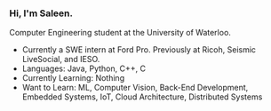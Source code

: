 ### Hi, I'm Saleen.

Computer Engineering student at the University of Waterloo.

- Currently a SWE intern at Ford Pro. Previously at Ricoh, Seismic LiveSocial, and IESO.
- Languages: Java, Python, C++, C
- Currently Learning: Nothing 
- Want to Learn: ML, Computer Vision, Back-End Development, Embedded Systems, IoT, Cloud Architecture, Distributed Systems
